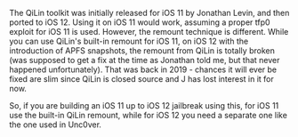 The QiLin toolkit was initially released for iOS 11 by Jonathan Levin, and then ported to iOS 12. Using it on iOS 11 would work, assuming a proper tfp0 exploit for iOS 11 is used. However, the remount technique is different. While you can use QiLin's built-in remount for iOS 11, on iOS 12 with the introduction of APFS snapshots, the remount from QiLin is totally broken (was supposed to get a fix at the time as Jonathan told me, but that never happened unfortunately). That was back in 2019 - chances it will ever be fixed are slim since QiLin is closed source and J has lost interest in it for now.

So, if you are building an iOS 11 up to iOS 12 jailbreak using this, for iOS 11 use the built-in QiLin remount, while for iOS 12 you need a separate one like the one used in Unc0ver.

